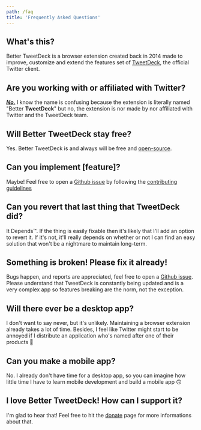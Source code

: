 ```yaml
---
path: /faq
title: 'Frequently Asked Questions'
---
```


## What's this?

Better TweetDeck is a browser extension created back in 2014 made to improve, customize and extend the features set of [TweetDeck][TD], the official Twitter client.

## Are you working with or affiliated with Twitter?

<u>__*No.*__</u> I know the name is confusing because the extension is literally named "Better **TweetDeck**" but no, the extension is nor made by nor affiliated with Twitter and the TweetDeck team.

## Will Better TweetDeck stay free?

Yes. Better TweetDeck is and always will be free and [open-source][github].

## Can you implement [feature]?

Maybe! Feel free to open a [Github issue][github-issues] by following the [contributing guidelines][contributing]

## Can you revert that last thing that TweetDeck did?

It Depends™️. If the thing is easily fixable then it's likely that I'll add an option to revert it. If it's not, it'll really depends on whether or not I can find an easy solution that won't be a nightmare to maintain long-term.

## Something is broken! Please fix it already!

Bugs happen, and reports are appreciated, feel free to open a [Github issue][github-issues]. Please understand that TweetDeck is constantly being updated and is a very complex app so features breaking are the norm, not the exception.

## Will there ever be a desktop app?

I don't want to say never, but it's unlikely. Maintaining a browser extension already takes a lot of time. Besides, I feel like Twitter might start to be annoyed if I distribute an application who's named after one of their products 😬

## Can you make a mobile app?

No. I already don't have time for a desktop app, so you can imagine how little time I have to learn mobile development and build a mobile app 🙃

## I love Better TweetDeck! How can I support it?

I'm glad to hear that! Feel free to hit the [donate](/donate) page for more informations about that.


[td]: https://tweetdeck.twitter.com
[github]: https://github.com/eramdam/BetterTweetDeck
[github-issues]: https://github.com/eramdam/BetterTweetDeck/issues
[contributing]: https://github.com/eramdam/BetterTweetDeck/blob/master/CONTRIBUTING.md#reporting-bugs